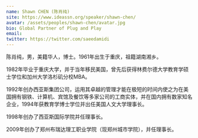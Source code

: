 ```yaml
---
name: Shawn CHEN (陈肖纯)
site: https://www.ideassn.org/speaker/shawn-chen/
avatar: /assets/peoples/shawn-chen/avatar.jpg
bio: Global Partner of Plug and Play
email: 
twitter: https://twitter.com/saeedamidi
---
```


陈肖纯，男，美籍华人，博士。1961年出生于重庆，祖籍湖南湘乡。

1982年毕业于重庆大学，并于当年移民美国，曾先后获得林费尔德大学教育学硕士学位和加州大学洛杉矶分校MBA。

1992年创办西亚斯集团公司，运用其卓越的管理才能在极短的时间内使之为在美国拥有钢铁、计算机、宾馆及餐饮等多家公司的工商实体，并在国内拥有数家知名企业，1994年获教育学博士学位并出任美国人文大学理事长。

1998年创办了西亚斯国际学院并任理事长。

2009年创办了郑州布瑞达理工职业学院（现郑州城市学院），并任理事长。
